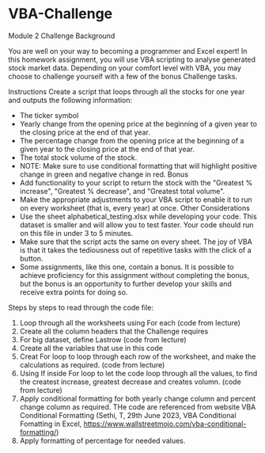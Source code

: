 # VBA-Challenge
Module 2 Challenge
Background

  You are well on your way to becoming a programmer and Excel expert! In this homework assignment, you will use VBA scripting to analyse    generated stock market data. Depending on your comfort level with VBA, you may choose to challenge yourself with a few of the bonus       Challenge tasks.
  
Instructions
  Create a script that loops through all the stocks for one year and outputs the following information:
  - The ticker symbol
  - Yearly change from the opening price at the beginning of a given year to the closing price at the end of that year.
  - The percentage change from the opening price at the beginning of a given year to the closing price at the end of that year.
  - The total stock volume of the stock.
  - NOTE: Make sure to use conditional formatting that will highlight positive change in green and negative change in red.
Bonus
  - Add functionality to your script to return the stock with the "Greatest % increase", "Greatest % decrease", and "Greatest total           volume".  
  - Make the appropriate adjustments to your VBA script to enable it to run on every worksheet (that is, every year) at once.
Other Considerations
  - Use the sheet alphabetical_testing.xlsx while developing your code. This dataset is smaller and will allow you to test faster. Your       code should run on this file in under 3 to 5 minutes.
  - Make sure that the script acts the same on every sheet. The joy of VBA is that it takes the tediousness out of repetitive tasks with      the click of a button.
  - Some assignments, like this one, contain a bonus. It is possible to achieve proficiency for this assignment without completing the        bonus, but the bonus is an opportunity to further develop your skills and receive extra points for doing so.

Steps by steps to read through the code file:
1. Loop through all the worksheets using For each (code from lecture)
2. Create all the column headers that the Challenge requires
3. For big dataset, define Lastrow (code from lecture)
4. Create all the variables that use in this code
5. Creat For loop to loop through each row of the worksheet, and make the calculations as required. (code from lecture)
6. Using If inside For loop to let the code loop through all the values, to find the createst increase, greatest decrease and creates volumn. (code from lecture)
7. Apply conditional formatting for both yearly change column and percent change column as required. THe code are referenced from website VBA Conditional Formatting (Sethi, T, 29th June 2023, VBA Conditional Fomatting in Excel, https://www.wallstreetmojo.com/vba-conditional-formatting/)
8. Apply formatting of percentage for needed values. 
